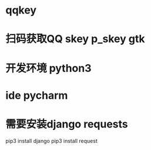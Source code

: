 # qqkey
# 扫码获取QQ skey p_skey gtk
# 开发环境 python3
# ide pycharm
# 需要安装django requests
pip3 install django
pip3 install request
